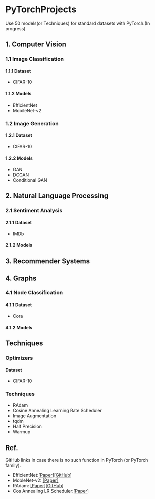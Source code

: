 # PyTorchProjects
Use 50 models(or Techniques) for standard datasets with PyTorch.(In progress)

## 1. Computer Vision
### 1.1 Image Classification
#### 1.1.1 Dataset

* CIFAR-10

#### 1.1.2 Models

* EfficientNet
* MobileNet-v2

### 1.2 Image Generation
#### 1.2.1 Dataset

* CIFAR-10

#### 1.2.2 Models

* GAN
* DCGAN
* Conditional GAN

## 2. Natural Language Processing
### 2.1 Sentiment Analysis
#### 2.1.1 Dataset

* IMDb

#### 2.1.2 Models


## 3. Recommender Systems

## 4. Graphs
### 4.1 Node Classification
#### 4.1.1 Dataset

* Cora

#### 4.1.2 Models


## Techniques
### Optimizers
#### Dataset

* CIFAR-10

### Techniques

* RAdam
* Cosine Annealing Learning Rate Scheduler
* Image Augmentation
* tqdm
* Half Precision
* Warmup


## Ref.
GitHub links in case there is no such function in PyTorch (or PyTorch family).

* EfficientNet:[[Paper]](https://arxiv.org/abs/1905.11946)[[GitHub]](https://github.com/lukemelas/EfficientNet-PyTorch)
* MobleNet-v2:
 [[Paper]](https://arxiv.org/abs/1801.04381)
* RAdam: [[Paper]](https://arxiv.org/abs/1908.03265)[[GitHub]](https://github.com/LiyuanLucasLiu/RAdam)
* Cos Annealing LR Scheduler:[[Paper]](https://arxiv.org/abs/1608.03983)
